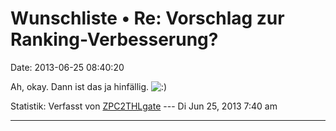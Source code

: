 Wunschliste • Re: Vorschlag zur Ranking-Verbesserung?
=====================================================

Date: 2013-06-25 08:40:20

Ah, okay. Dann ist das ja hinfällig.
![:)](http://forum.yacy-websuche.de/images/smilies/icon_e_smile.gif "Smile")

Statistik: Verfasst von
[ZPC2THLgate](http://forum.yacy-websuche.de/memberlist.php?mode=viewprofile&u=8928)
--- Di Jun 25, 2013 7:40 am

------------------------------------------------------------------------
